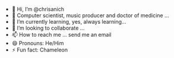- 👋 Hi, I’m @chrisanich
- 👀 Computer scientist, music producer and doctor of medicine ...
- 🌱 I’m currently learning, yes, always learning...
- 💞️ I’m looking to collaborate ...
- 📫 How to reach me ... send me an email
- 😄 Pronouns: He/Him
- ⚡ Fun fact: Chameleon

<!---
chrisanich/chrisanich is a ✨ special ✨ repository because its `README.md` (this file) appears on your GitHub profile.
You can click the Preview link to take a look at your changes.
--->

